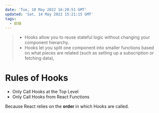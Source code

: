 ```yaml
---
date: 'Tue, 10 May 2022 16:20:51 GMT'
updated: 'Sat, 14 May 2022 15:21:15 GMT'
tags:
  - 前端
---
```


> -   Hooks allow you to reuse stateful logic without changing your component hierarchy.
> -   Hooks let you split one component into smaller functions based on what pieces are related (such as setting up a subscription or fetching data),

# Rules of Hooks

-   Only Call Hooks at the Top Level
-   Only Call Hooks from React Functions

Because React relies on the **order** in which Hooks are called.
